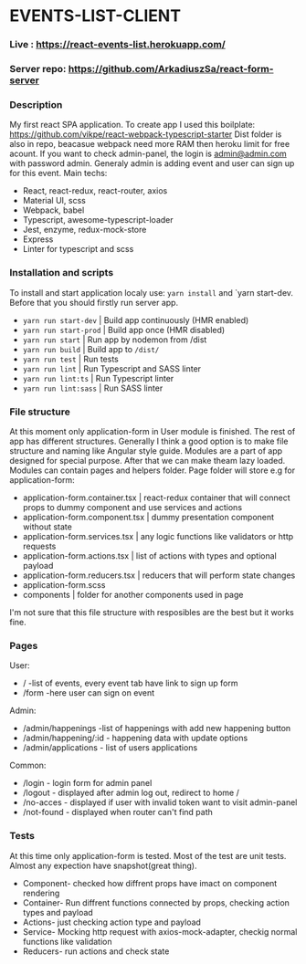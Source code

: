 # EVENTS-LIST-CLIENT

### Live : https://react-events-list.herokuapp.com/

### Server repo: https://github.com/ArkadiuszSa/react-form-server

### Description

My first react SPA application. To create app I used this boilplate: https://github.com/vikpe/react-webpack-typescript-starter
Dist folder is also in repo, beacasue webpack need more RAM then heroku limit for free acount.
If you want to check admin-panel, the login is admin@admin.com with password admin.
Generaly admin is adding event and user can sign up for this event.
Main techs:

- React, react-redux, react-router, axios
- Material UI, scss
- Webpack, babel
- Typescript, awesome-typescript-loader
- Jest, enzyme, redux-mock-store
- Express
- Linter for typescript and scss

### Installation and scripts

To install and start application localy use: `yarn install` and `yarn start-dev. Before that you should firstly run server app.

* `yarn run start-dev` | Build app continuously (HMR enabled)
* `yarn run start-prod` | Build app once (HMR disabled)
* `yarn run start` | Run app by nodemon from /dist
* `yarn run build` | Build app to `/dist/`
* `yarn run test` | Run tests
* `yarn run lint` | Run Typescript and SASS linter
* `yarn run lint:ts` | Run Typescript linter
* `yarn run lint:sass` | Run SASS linter

### File structure

At this moment only application-form in User module is finished. The rest of app has different structures. Generally I think a good option is to make file structure and naming like Angular style guide. Modules are a part of app designed for special purpose. After that we can make theam lazy loaded. Modules can contain pages and helpers folder. Page folder will store e.g for application-form:

- application-form.container.tsx | react-redux container that will connect props to dummy component and use services and actions
- application-form.component.tsx | dummy presentation component without state
- application-form.services.tsx | any logic functions like validators or http requests
- application-form.actions.tsx | list of actions with types and optional payload
- application-form.reducers.tsx | reducers that will perform state changes
- application-form.scss
- components | folder for another components used in page

I'm not sure that this file structure with resposibles are the best but it works fine.

### Pages

User:

- / -list of events, every event tab have link to sign up form
- /form -here user can sign on event

Admin:

- /admin/happenings -list of happenings with add new happening button
- /admin/happening/:id - happening data with update options
- /admin/applications - list of users applications

Common:

- /login - login form for admin panel
- /logout - displayed after admin log out, redirect to home /
- /no-acces - displayed if user with invalid token want to visit admin-panel
- /not-found - displayed when router can't find path

### Tests

At this time only application-form is tested. Most of the test are unit tests. Almost any expection have snapshot(great thing).

- Component- checked how diffrent props have imact on component rendering
- Container- Run diffrent functions connected by props, checking action types and payload
- Actions- just checking action type and payload
- Service- Mocking http request with axios-mock-adapter, checkig normal functions like validation
- Reducers- run actions and check state
